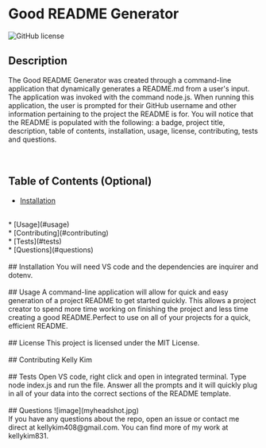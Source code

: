 
 # Good README Generator

 ![GitHub license](https://img.shields.io/badge/license-MIT-purple.svg)
 
 ## Description 
 The Good README Generator was created through a command-line application that dynamically generates a README.md from a user's input. The application was invoked with the command node.js. When running this application, the user is prompted for their GitHub username and other information pertaining to the project the README is for. You will notice that the README is populated with the following: a badge, project title, description, table of contents, installation, usage, license, contributing, tests and questions.
 <br>
 <br>
 <br>
 ## Table of Contents (Optional)
 * [Installation](#installation)
 <br>
 * [Usage](#usage)
 <br>
 * [Contributing](#contributing)
 <br>
 * [Tests](#tests)
 <br>
 * [Questions](#questions)
 <br>
 <br>
 ## Installation
 You will need VS code and the dependencies are inquirer and dotenv.
 <br>
 <br>
 ## Usage 
 A command-line application will allow for quick and easy generation of a project README to get started quickly. This allows a project creator to spend more time working on finishing the project and less time creating a good README.Perfect to use on all of your projects for a quick, efficient README.
 <br>
 <br>
 ## License
 This project is licensed under the MIT License.
 <br>
 <br>
 ## Contributing
 Kelly Kim
 <br>
 <br>
 ## Tests
 Open VS code, right click and open in integrated terminal. Type node index.js and run the file. Answer all the prompts and it will quickly plug in all of your data into the correct sections of the README template. 
 <br>
 <br>
 ## Questions
 ![image](myheadshot.jpg)
 <br>
 If you have any questions about the repo, open an issue or contact me direct at kellykim408@gmail.com. You can find more of my work at kellykim831.

